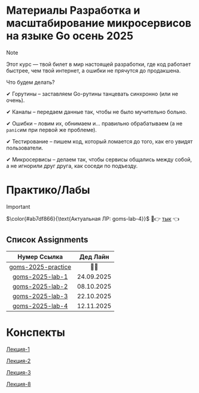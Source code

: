 # Материалы Разработка и масштабирование микросервисов на языке Go осень 2025

> [!NOTE]
> 
> Этот курс — твой билет в мир настоящей разработки, где код работает быстрее, чем твой интернет, а ошибки не прячутся до продакшена.
>
> Что будем делать?
> 
> ✔ Горутины – заставляем Go-рутины танцевать синхронно (или не очень).
>
> ✔ Каналы – передаем данные так, чтобы не было мучительно больно.
>
> ✔ Ошибки – ловим их, обнимаем и… правильно обрабатываем (а не `panic`им при первой же проблеме).
>
> ✔ Тестирование – пишем код, который ломается до того, как его увидят пользователи.
>
> ✔ Микросервисы – делаем так, чтобы сервисы общались между собой, а не игнорили друг друга, как соседи по подъезду.

# Практико/Лабы

> [!IMPORTANT]
>
> $\color{#ab7df866}{\text{Актуальная ЛР: goms-lab-4}}$
> 🥺👉 [тык](https://classroom.github.com/a/px7jJU3G) 👈

## Список Assignments
|Нумер Ссылка| Дед Лайн |
|:---:|:---:|
|[goms-2025-practice](https://classroom.github.com/a/-qxTnabw)|🥤🗿|
|[goms-2025-lab-1](https://classroom.github.com/a/0J7Ykhk-)|24.09.2025|
|[goms-2025-lab-2](https://classroom.github.com/a/87ylncIN)|08.10.2025|
|[goms-2025-lab-3](https://classroom.github.com/a/KiczftbQ)|22.10.2025|
|[goms-2025-lab-4](https://classroom.github.com/a/px7jJU3G)|12.11.2025|


# Конспекты

[Лекция-1](./lecture-1/README.md)

[Лекция-2](./lecture-2/README.md)

[Лекция-3](./lecture-3/README.md)

[Лекция-8](./lecture-8/README.md)




